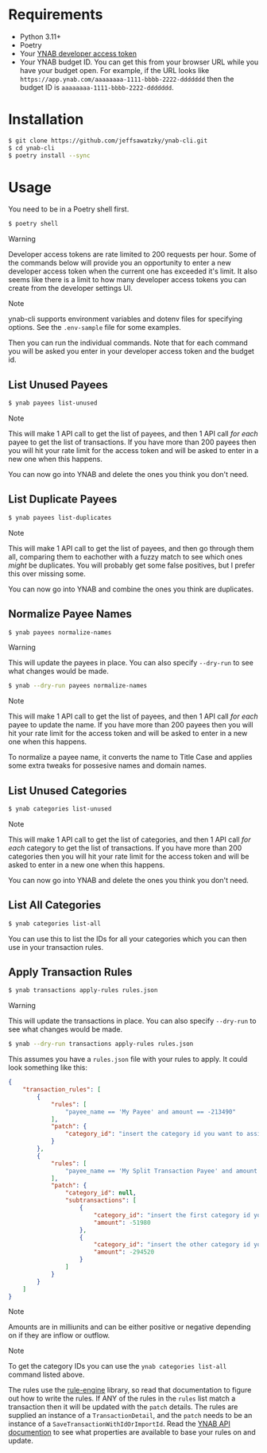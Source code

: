 # Requirements

- Python 3.11+
- Poetry
- Your [YNAB developer access token](https://api.ynab.com/#personal-access-tokens)
- Your YNAB budget ID. You can get this from your browser URL while you have your budget open. For example, if the URL looks like `https://app.ynab.com/aaaaaaaa-1111-bbbb-2222-ddddddd` then the budget ID is `aaaaaaaa-1111-bbbb-2222-ddddddd`.

# Installation
```bash
$ git clone https://github.com/jeffsawatzky/ynab-cli.git
$ cd ynab-cli
$ poetry install --sync
```

# Usage
You need to be in a Poetry shell first.
```bash
$ poetry shell
```
> [!WARNING]
> Developer access tokens are rate limited to 200 requests per hour. Some of the commands below will provide you an opportunity to enter a new developer access token when the current one has exceeded it's limit. It also seems like there is a limit to how many developer access tokens you can create from the developer settings UI.

> [!NOTE]
> ynab-cli supports environment variables and dotenv files for specifying options. See the `.env-sample` file for some examples.

Then you can run the individual commands. Note that for each command you will be asked you enter in your developer access token and the budget id.

## List Unused Payees
```bash
$ ynab payees list-unused
```
> [!NOTE]
> This will make 1 API call to get the list of payees, and then 1 API call *for each* payee to get the list of transactions. If you have more than 200 payees then you will hit your rate limit for the access token and will be asked to enter in a new one when this happens.

You can now go into YNAB and delete the ones you think you don't need.

## List Duplicate Payees
```bash
$ ynab payees list-duplicates
```
> [!NOTE]
> This will make 1 API call to get the list of payees, and then go through them all, comparing them to eachother with a fuzzy match to see which ones *might* be duplicates. You will probably get some false positives, but I prefer this over missing some.

You can now go into YNAB and combine the ones you think are duplicates.

## Normalize Payee Names
```bash
$ ynab payees normalize-names
```
> [!WARNING]
> This will update the payees in place. You can also specify `--dry-run` to see what changes would be made.

```bash
$ ynab --dry-run payees normalize-names
```

> [!NOTE]
> This will make 1 API call to get the list of payees, and then 1 API call *for each* payee to update the name. If you have more than 200 payees then you will hit your rate limit for the access token and will be asked to enter in a new one when this happens.

To normalize a payee name, it converts the name to Title Case and applies some extra tweaks for possesive names and domain names.

## List Unused Categories
```bash
$ ynab categories list-unused
```
> [!NOTE]
> This will make 1 API call to get the list of categories, and then 1 API call *for each* category to get the list of transactions. If you have more than 200 categories then you will hit your rate limit for the access token and will be asked to enter in a new one when this happens.

You can now go into YNAB and delete the ones you think you don't need.

## List All Categories
```bash
$ ynab categories list-all
```

You can use this to list the IDs for all your categories which you can then use in your transaction rules.

## Apply Transaction Rules
```bash
$ ynab transactions apply-rules rules.json
```
> [!WARNING]
> This will update the transactions in place. You can also specify `--dry-run` to see what changes would be made.

```bash
$ ynab --dry-run transactions apply-rules rules.json
```
This assumes you have a `rules.json` file with your rules to apply. It could look something like this:
```json
{
    "transaction_rules": [
        {
            "rules": [
                "payee_name == 'My Payee' and amount == -213490"
            ],
            "patch": {
                "category_id": "insert the category id you want to assign it to here"
            }
        },
        {
            "rules": [
                "payee_name == 'My Split Transaction Payee' and amount == -346500"
            ],
            "patch": {
                "category_id": null,
                "subtransactions": [
                    {
                        "category_id": "insert the first category id you want to assign it to here",
                        "amount": -51980
                    },
                    {
                        "category_id": "insert the other category id you want to assign it to here",
                        "amount": -294520
                    }
                ]
            }
        }
    ]
}
```
> [!NOTE]
> Amounts are in milliunits and can be either positive or negative depending on if they are inflow or outflow.

> [!NOTE]
> To get the category IDs you can use the `ynab categories list-all` command listed above.

The rules use the [rule-engine](https://zerosteiner.github.io/rule-engine/getting_started.html) library, so read that documentation to figure out how to write the rules. If ANY of the rules in the `rules` list match a transaction then it will be updated with the `patch` details.
The rules are supplied an instance of a `TransactionDetail`, and the `patch` needs to be an instance of a `SaveTransactionWithIdOrImportId`. Read the [YNAB API documention](https://api.ynab.com/v1) to see what properties are available to base your rules on and update.